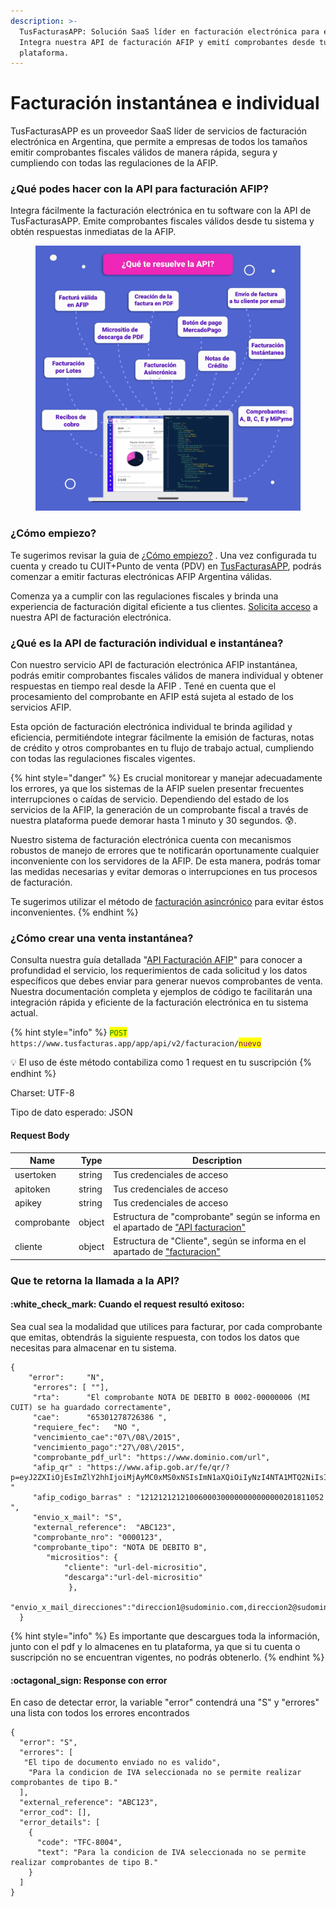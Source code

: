 ```yaml
---
description: >-
  TusFacturasAPP: Solución SaaS líder en facturación electrónica para empresas.
  Integra nuestra API de facturación AFIP y emití comprobantes desde tu
  plataforma.
---
```


# Facturación instantánea e individual

TusFacturasAPP es un proveedor SaaS líder de servicios de facturación electrónica en Argentina, que permite a empresas de todos los tamaños emitir comprobantes fiscales válidos de manera rápida, segura y cumpliendo con todas las regulaciones de la AFIP.

### ¿Qué podes hacer con la API para facturación AFIP?

Integra fácilmente la facturación electrónica en tu software con la API de TusFacturasAPP. Emite comprobantes fiscales válidos desde tu sistema y obtén respuestas inmediatas de la AFIP.

<figure><img src="../.gitbook/assets/157.webp" alt="SDK AFIP. TusFacturasAPP API Factura Electronica AFIP. "><figcaption></figcaption></figure>

### ¿Cómo empiezo?

Te sugerimos revisar la guia de [¿Cómo empiezo?](../como-empiezo.md) . Una vez configurada tu cuenta y creado tu CUIT+Punto de venta (PDV) en [TusFacturasAPP](https://www.tusfacturas.app), podrás comenzar a emitir facturas electrónicas AFIP Argentina válidas.&#x20;

Comenza ya a cumplir con las regulaciones fiscales y brinda una experiencia de facturación digital eficiente a tus clientes. [Solicita acceso](https://www.tusfacturas.app/quiero-probar-api-factura-electronica.html) a nuestra API de facturación electrónica.

### **¿Qué es la API de facturación  individual e instantánea?**

Con nuestro servicio API de facturación electrónica AFIP instantánea, podrás emitir comprobantes fiscales válidos de manera individual y obtener respuestas en tiempo real desde la AFIP .  Tené en cuenta que el procesamiento del comprobante en AFIP está sujeta al estado de los servicios AFIP.

Esta opción de facturación electrónica individual te brinda agilidad y eficiencia, permitiéndote integrar fácilmente la emisión de facturas, notas de crédito y otros comprobantes en tu flujo de trabajo actual, cumpliendo con todas las regulaciones fiscales vigentes.

{% hint style="danger" %}
Es crucial monitorear y manejar adecuadamente los errores, ya que los sistemas de la AFIP suelen presentar frecuentes interrupciones o caídas de servicio. Dependiendo del estado de los servicios de la AFIP, la generación de un comprobante fiscal a través de nuestra plataforma puede demorar hasta 1 minuto y 30 segundos. 😰.&#x20;

Nuestro sistema de facturación electrónica cuenta con mecanismos robustos de manejo de errores que te notificarán oportunamente cualquier inconveniente con los servidores de la AFIP. De esta manera, podrás tomar las medidas necesarias y evitar demoras o interrupciones en tus procesos de facturación.

Te sugerimos utilizar el método de [facturación asincrónico](api-factura-electronica-afip-facturacion-nuevo-comprobante-1.md) para evitar éstos inconvenientes.
{% endhint %}

### ¿Cómo crear una venta **instantánea?**

Consulta nuestra guía detallada "[API Facturación AFIP](./)" para conocer a profundidad el servicio, los requerimientos de cada solicitud y los datos específicos que debes enviar para generar nuevos comprobantes de venta. Nuestra documentación completa y ejemplos de código te facilitarán una integración rápida y eficiente de la facturación electrónica en tu sistema actual.&#x20;

{% hint style="info" %}
<mark style="color:green;">`POST`</mark> `https://www.tusfacturas.app/app/api/v2/facturacion/`<mark style="color:purple;">`nuevo`</mark>

💡 El uso de éste método contabiliza como 1 request en tu suscripción
{% endhint %}

Charset: UTF-8

Tipo de dato esperado: JSON&#x20;

#### Request Body

| Name        | Type   | Description                                                                            |
| ----------- | ------ | -------------------------------------------------------------------------------------- |
| usertoken   | string | Tus credenciales de acceso                                                             |
| apitoken    | string | Tus credenciales de acceso                                                             |
| apikey      | string | Tus credenciales de acceso                                                             |
| comprobante | object | Estructura de "comprobante" según se informa en el apartado de ["API facturacion"](./) |
| cliente     | object | Estructura de "Cliente", según se informa en el apartado de ["facturacion"](./)        |

### Que te retorna la llamada a la API?

#### &#x20;:white\_check\_mark: Cuando el request resultó exitoso:

Sea cual sea la modalidad que utilices para facturar, por cada comprobante que emitas, obtendrás la siguiente respuesta, con todos los datos que necesitas para almacenar en tu sistema.&#x20;

```
{
    "error":     "N",
     "errores": [ ""],    
     "rta":      "El comprobante NOTA DE DEBITO B 0002-00000006 (MI CUIT) se ha guardado correctamente",    
     "cae":      "65301278726386 ",
     "requiere_fec":   "NO ",    
     "vencimiento_cae":"07\/08\/2015",    
     "vencimiento_pago":"27\/08\/2015",    
     "comprobante_pdf_url": "https://www.dominio.com/url",
     "afip_qr" : "https://www.afip.gob.ar/fe/qr/?p=eyJ2ZXIiOjEsImZlY2hhIjoiMjAyMC0xMS0xNSIsImN1aXQiOiIyNzI4NTA1MTQ2NiIsInB0b1Z0YSI6IjAwMDAzIiwidGlwb0NtcCI6MTEsIm5yb0NtcCI6IjAwMDAwMjQ5IiwiaW1wb3J0ZSI6IjAwMDAwMDAwMDAwMDEwMCIsIm1vbmVkYSI6IlBFUyIsImN0eiI6IjAwMDAwMDAwMDAwMDEwMDAwMDAiLCJ0aXBvRG9jUmVjIjo5OSwibnJvRG9jUmVjIjoiMCIsInRpcG9Db2RBdXQiOiJFIiwiY29kQXV0IjoiNzA0NjY4OTk1OTcwOTEifQ== "
     "afip_codigo_barras" : "12121212121006000300000000000000201811052 ",
     "envio_x_mail": "S",
     "external_reference":  "ABC123",
     "comprobante_nro": "0000123",
     "comprobante_tipo": "NOTA DE DEBITO B",
        "micrositios": {
			"cliente": "url-del-micrositio",
			"descarga":"url-del-micrositio"
		     },
     "envio_x_mail_direcciones":"direccion1@sudominio.com,direccion2@sudominio.com"
  }  
```

{% hint style="info" %}
Es importante  que descargues toda la información, junto con el pdf y lo almacenes en tu plataforma, ya que si tu cuenta o suscripción no se encuentran vigentes, no podrás obtenerlo.
{% endhint %}

#### :octagonal\_sign: Response con error

En caso de detectar error, la variable "error" contendrá una "S" y "errores" una lista con todos los errores encontrados

```
{
  "error": "S",
  "errores": [
   "El tipo de documento enviado no es valido",
    "Para la condicion de IVA seleccionada no se permite realizar comprobantes de tipo B."
  ],
  "external_reference": "ABC123",
  "error_cod": [],
  "error_details": [
    {
      "code": "TFC-8004",
      "text": "Para la condicion de IVA seleccionada no se permite realizar comprobantes de tipo B."
    }
  ]
}
```



